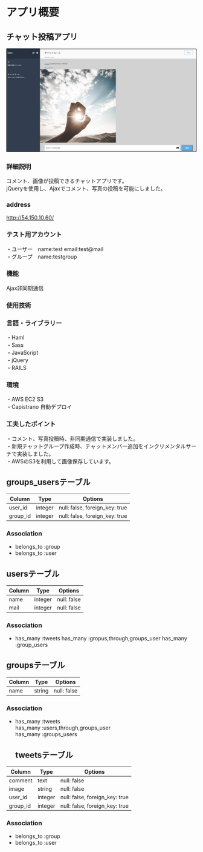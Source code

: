# アプリ概要
## チャット投稿アプリ  
![メイン画像](read-chatmain.jpg)
### 詳細説明  
コメント、画像が投稿できるチャットアプリです。  
jQueryを使用し、Ajaxでコメント、写真の投稿を可能にしました。  
### address
http://54.150.10.60/
### テスト用アカウント  
・ユーザー　name:test email:test@mail  
・グループ　name:testgroup  
### 機能
Ajax非同期通信
### 使用技術
### 言語・ライブラリー
・Haml  
・Sass    
・JavaScript  
・jQuery  
・RAILS  
### 環境
・AWS EC2 S3   
・Capistrano 自動デプロイ
### 工夫したポイント
・コメント、写真投稿時、非同期通信で実装しました。  
・新規チャットグループ作成時、チャットメンバー追加をインクリメンタルサーチで実装しました。  
・AWSのS3を利用して画像保存しています。

## groups_usersテーブル

|Column|Type|Options|
|------|----|-------|
|user_id|integer|null: false, foreign_key: true|
|group_id|integer|null: false, foreign_key: true|

### Association
- belongs_to :group
- belongs_to :user



## usersテーブル

|Column|Type|Options|
|------|----|-------|
|name|integer|null: false|
|mail|integer|null: false|


### Association
- has_many :tweets
  has_many :gropus,through,groups_user
  has_many :group_users


## groupsテーブル

|Column|Type|Options|
|------|----|-------|
|name|string|null: false|


### Association
- has_many :tweets  
  has_many :users,through,groups_user  
  has_many :groups_users  

  ## tweetsテーブル

|Column|Type|Options|
|------|----|-------|
|comment|text|null: false|
|image|string|null: false|
|user_id|integer|null: false, foreign_key: true|
|group_id|integer|null: false, foreign_key: true|


### Association
- belongs_to :group  
- belongs_to :user
